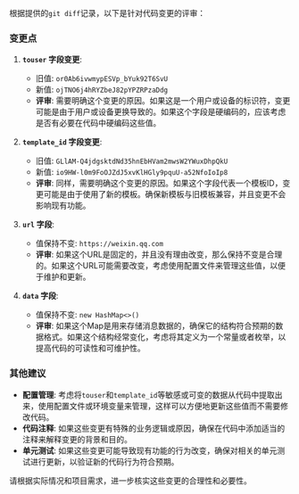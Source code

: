 根据提供的`git diff`记录，以下是针对代码变更的评审：

### 变更点
1. **`touser` 字段变更**:
   - 旧值: `or0Ab6ivwmypESVp_bYuk92T6SvU`
   - 新值: `ojTNO6j4hRYZbeJ82pYPZRPzaDdg`
   - **评审**: 需要明确这个变更的原因。如果这是一个用户或设备的标识符，变更可能是由于用户或设备更换导致的。如果这个字段是硬编码的，应该考虑是否有必要在代码中硬编码这些值。

2. **`template_id` 字段变更**:
   - 旧值: `GLlAM-Q4jdgsktdNd35hnEbHVam2mwsW2YWuxDhpQkU`
   - 新值: `io9HW-l0m9FoOJZdJ5xvKlHGly9pquU-a52NfoIoIp8`
   - **评审**: 同样，需要明确这个变更的原因。如果这个字段代表一个模板ID，变更可能是由于使用了新的模板。确保新模板与旧模板兼容，并且变更不会影响现有功能。

3. **`url` 字段**:
   - 值保持不变: `https://weixin.qq.com`
   - **评审**: 如果这个URL是固定的，并且没有理由改变，那么保持不变是合理的。如果这个URL可能需要改变，考虑使用配置文件来管理这些值，以便于维护和更新。

4. **`data` 字段**:
   - 值保持不变: `new HashMap<>()`
   - **评审**: 如果这个Map是用来存储消息数据的，确保它的结构符合预期的数据格式。如果这个结构经常变化，考虑将其定义为一个常量或者枚举，以提高代码的可读性和可维护性。

### 其他建议
- **配置管理**: 考虑将`touser`和`template_id`等敏感或可变的数据从代码中提取出来，使用配置文件或环境变量来管理，这样可以方便地更新这些值而不需要修改代码。
- **代码注释**: 如果这些变更有特殊的业务逻辑或原因，确保在代码中添加适当的注释来解释变更的背景和目的。
- **单元测试**: 如果这些变更可能导致现有功能的行为改变，确保对相关的单元测试进行更新，以验证新的代码行为符合预期。

请根据实际情况和项目需求，进一步核实这些变更的合理性和必要性。